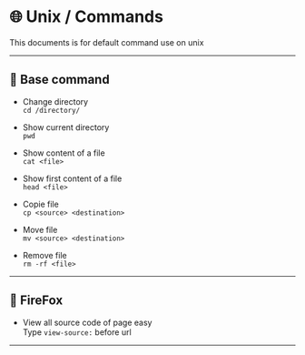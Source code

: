 # 🌐 Unix / Commands

This documents is for default command use on unix

---

## 🧰 Base command

- Change directory\
`cd /directory/`

- Show current directory\
`pwd`

- Show content of a file\
`cat <file>`

- Show first content of a file\
`head <file>`

- Copie file\
`cp <source> <destination>`

- Move file\
`mv <source> <destination>`

- Remove file\
`rm -rf <file>`

---

## 🦊 FireFox

- View all source code of page easy\
  Type `view-source:` before url

---
